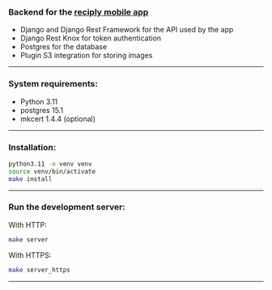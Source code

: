 ### Backend for the [reciply mobile app](https://github.com/edwilson543/reciply-mobile)

- Django and Django Rest Framework for the API used by the app
- Django Rest Knox for token authentication
- Postgres for the database
- Plugin S3 integration for storing images

---

### System requirements:
- Python 3.11
- postgres 15.1
- mkcert 1.4.4 (optional)

---

### Installation:

```bash
python3.11 -m venv venv
source venv/bin/activate
make install
```

---

### Run the development server:
With HTTP:
```bash
make server
```

With HTTPS:
```bash
make server_https
```

---
